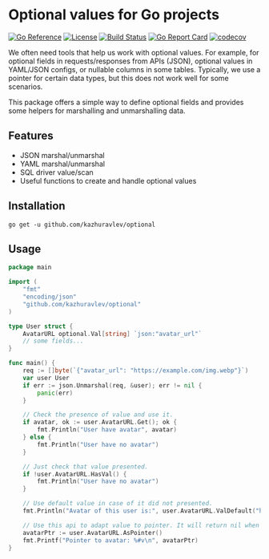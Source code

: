 # Optional values for Go projects

[![Go Reference](https://pkg.go.dev/badge/github.com/kazhuravlev/optional.svg)](https://pkg.go.dev/github.com/kazhuravlev/optional)
[![License](https://img.shields.io/github/license/kazhuravlev/optional?color=blue)](https://github.com/kazhuravlev/optional/blob/master/LICENSE)
[![Build Status](https://github.com/kazhuravlev/optional/actions/workflows/tests.yml/badge.svg?branch=master)](https://github.com/kazhuravlev/optional/actions/workflows/tests.yml?query=branch%3Amaster)
[![Go Report Card](https://goreportcard.com/badge/github.com/kazhuravlev/optional)](https://goreportcard.com/report/github.com/kazhuravlev/optional)
[![codecov](https://codecov.io/gh/kazhuravlev/optional/graph/badge.svg?token=B7ILMGURZW)](https://codecov.io/gh/kazhuravlev/optional)

We often need tools that help us work with optional values. For example, for optional fields in requests/responses from
APIs (JSON), optional values in YAML/JSON configs, or nullable columns in some tables. Typically, we use a pointer for
certain data types, but this does not work well for some scenarios.

This package offers a simple way to define optional fields and provides some helpers for marshalling and unmarshalling
data.

## Features

- JSON marshal/unmarshal
- YAML marshal/unmarshal
- SQL driver value/scan
- Useful functions to create and handle optional values

## Installation

```shell
go get -u github.com/kazhuravlev/optional
```

## Usage

```go
package main

import (
	"fmt"
	"encoding/json"
	"github.com/kazhuravlev/optional"
)

type User struct {
	AvatarURL optional.Val[string] `json:"avatar_url"`
	// some fields...
}

func main() {
	req := []byte(`{"avatar_url": "https://example.com/img.webp"}`)
	var user User
	if err := json.Unmarshal(req, &user); err != nil {
		panic(err)
	}

	// Check the presence of value and use it.
	if avatar, ok := user.AvatarURL.Get(); ok {
		fmt.Println("User have avatar", avatar)
	} else {
		fmt.Println("User have no avatar")
	}

	// Just check that value presented.
	if !user.AvatarURL.HasVal() {
		fmt.Println("User have no avatar")
	}

	// Use default value in case of it did not presented.
	fmt.Println("Avatar of this user is:", user.AvatarURL.ValDefault("https://example.com/default.webp"))

	// Use this api to adapt value to pointer. It will return nil when value not provided.
	avatarPtr := user.AvatarURL.AsPointer()
	fmt.Printf("Pointer to avatar: %#v\n", avatarPtr)
}
```